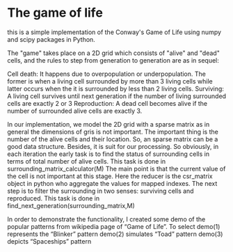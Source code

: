 The game of life 
================

this is a simple implementation of the Conway's Game of Life using numpy and scipy packages in Python.

The "game" takes place on a 2D grid which consists of "alive" and "dead" cells, and the rules to step from generation to generation are as in sequel:

Cell death: It happens due to overpopulation or underpopulation. The former is when a living cell surrounded by more than 3 living cells while latter occurs when the it is surrounded by less than 2 living cells.
Surviving: A living cell survives until next generation if the number of living surrounded cells are exactly 2 or 3 
Reproduction: A dead cell becomes alive if the number of surrounded alive cells are exactly 3.

In our implementation, we model the 2D grid with a sparse matrix as in general the dimensions of  gris is not important. The important thing is the number of the alive cells and their location. So, an sparse matrix can be a good data structure. Besides, it is suit for our processing.
So obviously, in each iteration the early task is to find the status of surrounding cells in terms of total number of alive cells. This task is done in surrounding_matrix_calculator(M)
The main point is that the current value of the cell is not important at this stage. Here the reducer is the csr_matrix object in python who aggregate the values for mapped indexes.
The next step is to filter the surrounding in two senses: surviving cells and reproduced. This task is done in find_next_generation(surrounding_matrix,M)

In order to demonstrate the functionality, I created some demo of the popular patterns from wikipedia page of “Game of Life”. To select 
	demo(1) represents the “Blinker” pattern
 	demo(2) simulates “Toad” pattern
	demo(3) depicts “Spaceships” pattern


